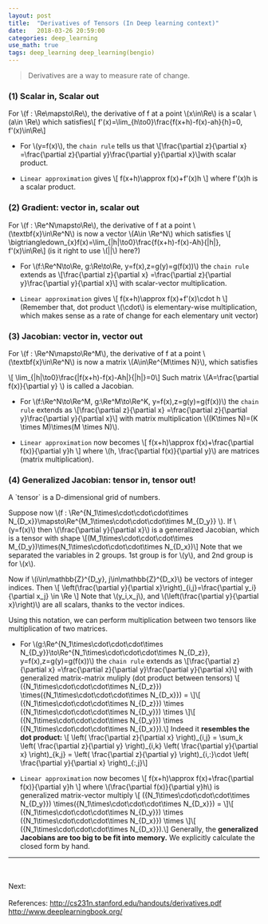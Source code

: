 ```yaml
---
layout: post
title:  "Derivatives of Tensors (In Deep learning context)"
date:   2018-03-26 20:59:00
categories: deep_learning
use_math: true
tags: deep_learning deep_learning(bengio)
---
```

>Derivatives are a way to measure rate of change.



### (1) Scalar in, Scalar out
For \\(f : \Re\mapsto\Re\\), the derivative of f at a point \\(x\in\Re\\) is a scalar \\(a\in \Re\\) which satisfies\\[ f'(x)=\lim_{h\to0}\frac{f(x+h)-f(x)-ah}{h}=0,  f'(x)\in\Re\\]
- For \\(y=f(x)\\), the `chain rule` tells us that \\[\frac{\partial z}{\partial x} =\frac{\partial z}{\partial y}\frac{\partial y}{\partial x}\\]with scalar product.

- `Linear approximation` gives \\[ f(x+h)\approx f(x)+f'(x)h \\] where f'(x)h is a scalar product.



### (2) Gradient: vector in, scalar out
 For \\(f : \Re^N\mapsto\Re\\), the derivative of f at a point \\(\textbf{x}\in\Re^N\\) is now a vector \\(A\in \Re^N\\) which satisfies \\[ \bigtriangledown_{x}f(x)=\lim_{\|h\|\to0}\frac{f(x+h)-f(x)-Ah}{\|h\|}, f'(x)\in\Re\\] (is it right to use \\(\|\|\\) here?)

- For \\(f:\Re^N\to\Re, g:\Re\to\Re, y=f(x),z=g(y)=g(f(x))\\) the `chain rule` extends as \\[\frac{\partial z}{\partial x} =\frac{\partial z}{\partial y}\frac{\partial y}{\partial x}\\] with scalar-vector multiplication.

- `Linear approximation` gives \\[ f(x+h)\approx f(x)+f'(x)\cdot h \\] (Remember that, dot product \\(\cdot\\) is elementary-wise multiplication, which makes sense as a rate of change for each elementary unit vector)



### (3) Jacobian: vector in, vector out
 For \\(f : \Re^N\mapsto\Re^M\\), the derivative of f at a point \\(\textbf{x}\in\Re^N\\) is now a matrix \\(A\in\Re^{M\times N}\\), which satisfies

\\[ \lim_{\|h\|\to0}\frac{\|f(x+h)-f(x)-Ah\|}{\|h\|}=0\\] Such matrix \\(A=\frac{\partial f(x)}{\partial y} \\) is called a Jacobian.

- For \\(f:\Re^N\to\Re^M, g:\Re^M\to\Re^K, y=f(x),z=g(y)=g(f(x))\\) the `chain rule` extends as \\[\frac{\partial z}{\partial x} =\frac{\partial z}{\partial y}\frac{\partial y}{\partial x}\\] with matrix multiplication \\((K\times N)=(K \times M)\times(M \times N)\\).

- `Linear approximation` now becomes \\[ f(x+h)\approx f(x)+\frac{\partial f(x)}{\partial y}h \\] where \\(h, \frac{\partial f(x)}{\partial y}\\) are matrices (matrix multiplication).



<h3 id="gen_jacob_deriv">(4) Generalized Jacobian: tensor in, tensor out!</h3>
A `tensor` is a D-dimensional grid of numbers.

Suppose now \\(f : \Re^{N_1\times\cdot\cdot\cdot\times N_{D_x}}\mapsto\Re^{M_1\times\cdot\cdot\cdot\times M_{D_y}} \\). If \\(y=f(x)\\) then \\(\frac{\partial y}{\partial x}\\) is a generalized Jacobian, which is a tensor with shape \\[(M_1\times\cdot\cdot\cdot\times M_{D_y})\times(N_1\times\cdot\cdot\cdot\times N_{D_x})\\] Note that we separated the variables in 2 groups. 1st group is for \\(y\\), and 2nd group is for \\(x\\).

Now if \\(i\in\mathbb{Z}^{D_y}, j\in\mathbb{Z}^{D_x}\\) be vectors of integer indices. Then \\[ \left(\frac{\partial y}{\partial x}\right)_{i,j}=\frac{\partial y_i}{\partial x_j} \in \Re \\] Note that \\(y_i,x_j\\), and \\(\left(\frac{\partial y}{\partial x}\right)\\) are all scalars, thanks to the vector indices.

Using this notation, we can perform multiplication between two tensors like multiplication of two matrices.

- For \\(g:\Re^{N_1\times\cdot\cdot\cdot\times N_{D_y}}\to\Re^{N_1\times\cdot\cdot\cdot\times N_{D_z}}, y=f(x),z=g(y)=g(f(x))\\) the `chain rule` extends as \\[\frac{\partial z}{\partial x} =\frac{\partial z}{\partial y}\frac{\partial y}{\partial x}\\] with generalized matrix-matrix muliply (dot product between tensors) \\[ ({N_1\times\cdot\cdot\cdot\times N_{D_z}}) \times({N_1\times\cdot\cdot\cdot\times N_{D_x}}) = \\]\\[ ({N_1\times\cdot\cdot\cdot\times N_{D_z}}) \times ({N_1\times\cdot\cdot\cdot\times N_{D_y}}) \times \\]\\[ ({N_1\times\cdot\cdot\cdot\times N_{D_y}}) \times ({N_1\times\cdot\cdot\cdot\times N_{D_x}}).\\] Indeed it __resembles the dot product:__ \\[ \left( \frac{\partial z}{\partial x} \right)\_{i,j} = \sum_k \left( \frac{\partial z}{\partial y} \right)\_{i,k} \left( \frac{\partial y}{\partial x} \right)\_{k,j} =  \left( \frac{\partial z}{\partial y} \right)\_{i,:}\cdot \left( \frac{\partial y}{\partial x} \right)\_{:,j}\\]

- `Linear approximation` now becomes \\[ f(x+h)\approx f(x)+\frac{\partial f(x)}{\partial y}h \\] where \\(\frac{\partial f(x)}{\partial y}h\\) is generalized matrix-vector multiply \\[ ({N_1\times\cdot\cdot\cdot\times N_{D_y}}) \times({N_1\times\cdot\cdot\cdot\times N_{D_x}}) = \\]\\[ ({N_1\times\cdot\cdot\cdot\times N_{D_y}}) \times ({N_1\times\cdot\cdot\cdot\times N_{D_x}}) \times \\]\\[ ({N_1\times\cdot\cdot\cdot\times N_{D_x}}).\\] Generally, the __generalized Jacobians are too big to be fit into memory.__ We explicitly calculate the closed form by hand.
<hr>
<br/><br/>
Next:
<br/><br/>
References:  
<a href="http://cs231n.stanford.edu/handouts/derivatives.pdf" target="_blank">http://cs231n.stanford.edu/handouts/derivatives.pdf</a>  
<a href = "http://www.deeplearningbook.org/" target="_blank">http://www.deeplearningbook.org/</a>  
